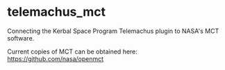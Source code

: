 # telemachus_mct
Connecting the Kerbal Space Program Telemachus plugin to NASA's MCT software.

Current copies of MCT can be obtained here: https://github.com/nasa/openmct

